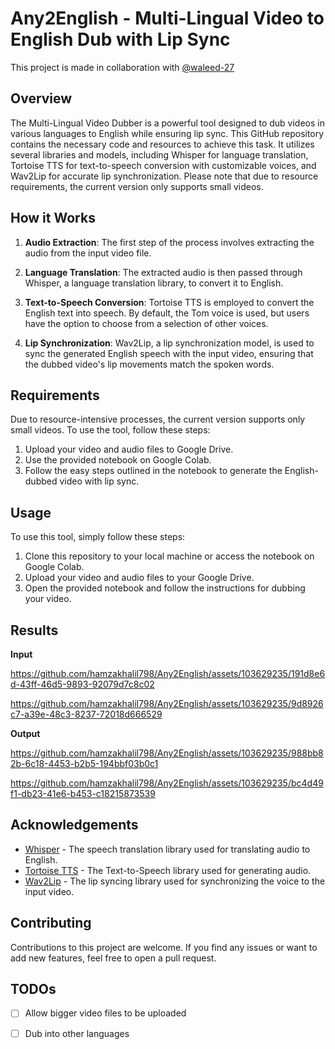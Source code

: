 # Any2English -  Multi-Lingual Video to English Dub with Lip Sync

This project is made in collaboration with [@waleed-27](https://github.com/waleed-27)

## Overview

The Multi-Lingual Video Dubber is a powerful tool designed to dub videos in various languages to English while ensuring lip sync. This GitHub repository contains the necessary code and resources to achieve this task. It utilizes several libraries and models, including Whisper for language translation, Tortoise TTS for text-to-speech conversion with customizable voices, and Wav2Lip for accurate lip synchronization. Please note that due to resource requirements, the current version only supports small videos.


## How it Works

1. **Audio Extraction**: The first step of the process involves extracting the audio from the input video file.

2. **Language Translation**: The extracted audio is then passed through Whisper, a language translation library, to convert it to English.

3. **Text-to-Speech Conversion**: Tortoise TTS is employed to convert the English text into speech. By default, the Tom voice is used, but users have the option to choose from a selection of other voices.

4. **Lip Synchronization**: Wav2Lip, a lip synchronization model, is used to sync the generated English speech with the input video, ensuring that the dubbed video's lip movements match the spoken words.


## Requirements

Due to resource-intensive processes, the current version supports only small videos. To use the tool, follow these steps:

1. Upload your video and audio files to Google Drive.
2. Use the provided notebook on Google Colab.
3. Follow the easy steps outlined in the notebook to generate the English-dubbed video with lip sync.

## Usage

To use this tool, simply follow these steps:

1. Clone this repository to your local machine or access the notebook on Google Colab.
2. Upload your video and audio files to your Google Drive.
3. Open the provided notebook and follow the instructions for dubbing your video.


## Results


**Input**


https://github.com/hamzakhalil798/Any2English/assets/103629235/191d8e6d-43ff-46d5-9893-92079d7c8c02





https://github.com/hamzakhalil798/Any2English/assets/103629235/9d8926c7-a39e-48c3-8237-72018d666529




**Output**


https://github.com/hamzakhalil798/Any2English/assets/103629235/988bb82b-6c18-4453-b2b5-194bbf03b0c1



https://github.com/hamzakhalil798/Any2English/assets/103629235/bc4d49f1-db23-41e6-b453-c18215873539


## Acknowledgements

- [Whisper](https://example-link-to-whisper.com) - The speech translation library used for translating audio to English.
- [Tortoise TTS](https://example-link-to-tortoise-tts.com) - The Text-to-Speech library used for generating audio.
- [Wav2Lip](https://example-link-to-wav2lip.com) - The lip syncing library used for synchronizing the voice to the input video.

## Contributing

Contributions to this project are welcome. If you find any issues or want to add new features, feel free to open a pull request.


## TODOs

- [ ] Allow bigger video files to be uploaded
- [ ] Dub into other languages


